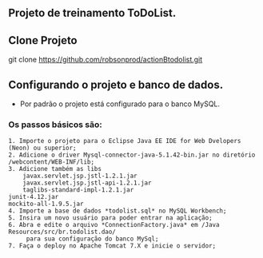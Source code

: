 ## Projeto de treinamento ToDoList.

## Clone Projeto
git clone https://github.com/robsonprod/actionBtodolist.git

## Configurando o projeto e banco de dados.
- Por padrão o projeto está configurado para o banco MySQL.

### Os passos básicos são:
>
    1. Importe o projeto para o Eclipse Java EE IDE for Web Dvelopers (Neon) ou superior;
    2. Adicione o driver Mysql-connector-java-5.1.42-bin.jar no diretório /webcontent/WEB-INF/lib;
    3. Adicione também as libs
        javax.servlet.jsp.jstl-1.2.1.jar
        javax.servlet.jsp.jstl-api-1.2.1.jar
        taglibs-standard-impl-1.2.1.jar
	junit-4.12.jar
	mockito-all-1.9.5.jar
    4. Importe a base de dados *todolist.sql* no MySQL Workbench;
    5. Insira um novo usuário para poder entrar na aplicação;
    6. Abra e edite o arquivo *ConnectionFactory.java* em /Java Resources/src/br.todolist.dao/
         para sua configuração do banco MySql;
    7. Faça o deploy no Apache Tomcat 7.X e inicie o servidor;
>
